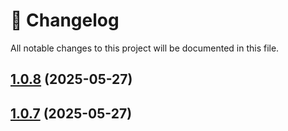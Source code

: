 # 📝 Changelog

All notable changes to this project will be documented in this file.

## [1.0.8](https://github.com/mostafarastegar/react-constore/compare/v1.0.7...v1.0.8) (2025-05-27)

## [1.0.7](https://github.com/mostafarastegar/react-constore/compare/v1.0.6...v1.0.7) (2025-05-27)
